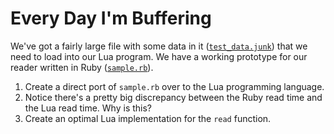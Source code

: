 # Every Day I'm Buffering

We've got a fairly large file with some data in it ([`test_data.junk`](test_data.junk)) that we need to load into our Lua program.  We have a working prototype for our reader written in Ruby ([`sample.rb`](sample.rb)).

1. Create a direct port of `sample.rb` over to the Lua programming language.
2. Notice there's a pretty big discrepancy between the Ruby read time and the Lua read time.  Why is this?
3. Create an optimal Lua implementation for the `read` function.
